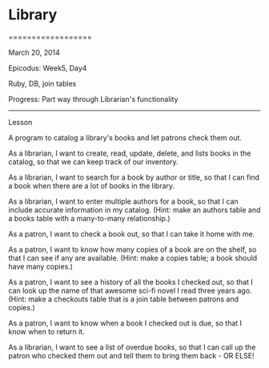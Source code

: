 # Library
==================

March 20, 2014

Epicodus: Week5, Day4

Ruby, DB, join tables

Progress: Part way through Librarian's functionality

********************
Lesson

A program to catalog a library's books and let patrons check them out.

As a librarian, I want to create, read, update, delete, and lists books in the catalog, so that we can keep track of our inventory.

As a librarian, I want to search for a book by author or title, so that I can find a book when there are a lot of books in the library.

As a librarian, I want to enter multiple authors for a book, so that I can include accurate information in my catalog. (Hint: make an authors table and a books table with a many-to-many relationship.)


As a patron, I want to check a book out, so that I can take it home with me.

As a patron, I want to know how many copies of a book are on the shelf, so that I can see if any are available. (Hint: make a copies table; a book should have many copies.)

As a patron, I want to see a history of all the books I checked out, so that I can look up the name of that awesome sci-fi novel I read three years ago. (Hint: make a checkouts table that is a join table between patrons and copies.)

As a patron, I want to know when a book I checked out is due, so that I know when to return it.

As a librarian, I want to see a list of overdue books, so that I can call up the patron who checked them out and tell them to bring them back - OR ELSE!
